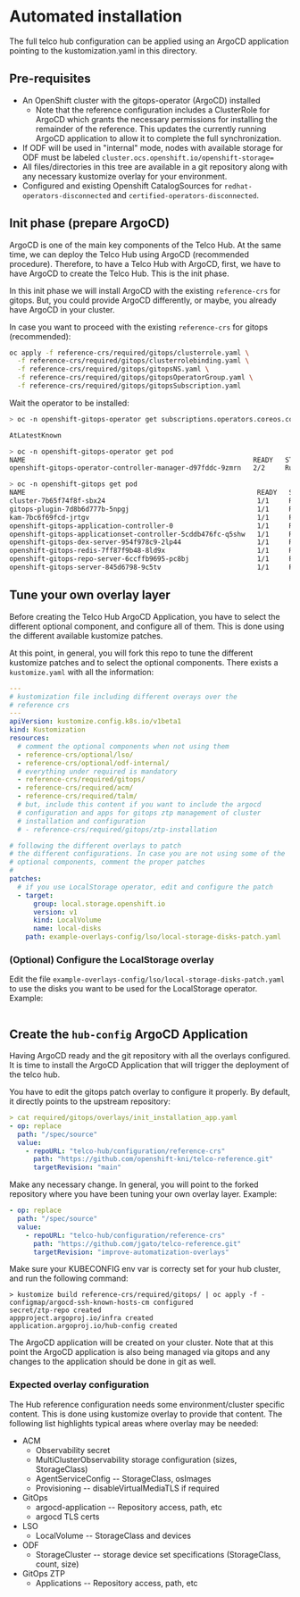 
# Automated installation
The full telco hub configuration can be applied using an ArgoCD application pointing to the kustomization.yaml in this directory.

## Pre-requisites
* An OpenShift cluster with the gitops-operator (ArgoCD) installed
  * Note that the reference configuration includes a ClusterRole for ArgoCD which grants the necessary permissions for installing the remainder of the reference. This updates the currently running      ArgoCD application to allow it to complete the full synchronization.
* If ODF will be used in "internal" mode, nodes with available storage for ODF must be labeled
  `cluster.ocs.openshift.io/openshift-storage=`
* All files/directories in this tree are available in a git repository along with any necessary kustomize overlay for your environment.
* Configured and existing Openshift CatalogSources for `redhat-operators-disconnected` and `certified-operators-disconnected`.

## Init phase (prepare ArgoCD)

ArgoCD is one of the main key components of the Telco Hub. At the same time, we can deploy the Telco Hub using ArgoCD (recommended procedure). Therefore, to have a Telco Hub with ArgoCD, first, we have to have ArgoCD to create the Telco Hub. This is the init phase.

In this init phase we will install ArgoCD with the existing `reference-crs` for gitops. But, you could provide ArgoCD differently, or maybe, you already have ArgoCD in your cluster. 

In case you want to proceed with the existing `reference-crs` for gitops (recommended): 

```bash
oc apply -f reference-crs/required/gitops/clusterrole.yaml \
  -f reference-crs/required/gitops/clusterrolebinding.yaml \
  -f reference-crs/required/gitops/gitopsNS.yaml \
  -f reference-crs/required/gitops/gitopsOperatorGroup.yaml \
  -f reference-crs/required/gitops/gitopsSubscription.yaml
```

Wait the operator to be installed:

```bash
> oc -n openshift-gitops-operator get subscriptions.operators.coreos.com openshift-gitops-operator -o jsonpath='{.status.state}'

AtLatestKnown

> oc -n openshift-gitops-operator get pod
NAME                                                         READY   STATUS    RESTARTS   AGE
openshift-gitops-operator-controller-manager-d97fddc-9zmrn   2/2     Running   0          21m

> oc -n openshift-gitops get pod
NAME                                                          READY   STATUS    RESTARTS   AGE
cluster-7b65f74f8f-sbx24                                      1/1     Running   0          37s
gitops-plugin-7d8b6d777b-5npgj                                1/1     Running   0          37s
kam-7bc6f69fcd-jrtgv                                          1/1     Running   0          37s
openshift-gitops-application-controller-0                     1/1     Running   0          35s
openshift-gitops-applicationset-controller-5cddb476fc-q5shw   1/1     Running   0          35s
openshift-gitops-dex-server-954f978c9-2lp44                   1/1     Running   0          35s
openshift-gitops-redis-7ff87f9b48-8ld9x                       1/1     Running   0          35s
openshift-gitops-repo-server-6ccffb9695-pc8bj                 1/1     Running   0          35s
openshift-gitops-server-845d6798-9c5tv                        1/1     Running   0          35s
```

## Tune your own overlay layer

Before creating the Telco Hub ArgoCD Application, you have to select the different optional component, and configure all of them. This is done using the different available kustomize patches. 

At this point, in general, you will fork this repo to tune the different kustomize patches and to select the optional components. There exists a `kustomize.yaml` with all the information:

```yaml
---
# kustomization file including different overays over the
# reference crs
---
apiVersion: kustomize.config.k8s.io/v1beta1
kind: Kustomization
resources:
  # comment the optional components when not using them
  - reference-crs/optional/lso/
  - reference-crs/optional/odf-internal/
  # everything under required is mandatory
  - reference-crs/required/gitops/
  - reference-crs/required/acm/
  - reference-crs/required/talm/
  # but, include this content if you want to include the argocd
  # configuration and apps for gitops ztp management of cluster
  # installation and configuration
  # - reference-crs/required/gitops/ztp-installation

# following the different overlays to patch
# the different configurations. In case you are not using some of the
# optional components, comment the proper patches
#
patches:
  # if you use LocalStorage operator, edit and configure the patch
  - target:
      group: local.storage.openshift.io
      version: v1
      kind: LocalVolume
      name: local-disks
    path: example-overlays-config/lso/local-storage-disks-patch.yaml
```

### (Optional) Configure the LocalStorage overlay

Edit the file `example-overlays-config/lso/local-storage-disks-patch.yaml` to use the disks you want to be used for the LocalStorage operator. Example:

```

```

## Create the `hub-config` ArgoCD Application 

Having ArgoCD ready and the git repository with all the overlays configured. It is time to install the ArgoCD Application that will trigger the deployment of the telco hub. 

You have to edit the gitops patch overlay to configure it properly. By default, it directly points to the upstream repository:

```yaml
> cat required/gitops/overlays/init_installation_app.yaml 
- op: replace
  path: "/spec/source"
  value:
    - repoURL: "telco-hub/configuration/reference-crs"
      path: "https://github.com/openshift-kni/telco-reference.git"
      targetRevision: "main"
```

Make any necessary change. In general, you will point to the forked repository where you have been tuning your own overlay layer. Example:

```yaml
- op: replace
  path: "/spec/source"
  value:
    - repoURL: "telco-hub/configuration/reference-crs"
      path: "https://github.com/jgato/telco-reference.git"
      targetRevision: "improve-automatization-overlays"
```

Make sure your KUBECONFIG env var is correcty set for your hub cluster, and run the following command:

```
> kustomize build reference-crs/required/gitops/ | oc apply -f -
configmap/argocd-ssh-known-hosts-cm configured
secret/ztp-repo created
appproject.argoproj.io/infra created
application.argoproj.io/hub-config created
```


The ArgoCD application will be created on your cluster. Note that at this point the ArgoCD application is also being managed via gitops and any changes to the application should be done in git as well.



### Expected overlay configuration
The Hub reference configuration needs some environment/cluster
specific content. This is done using kustomize overlay to provide that
content. The following list highlights typical areas where overlay may
be needed:
* ACM
  * Observability secret
  * MultiClusterObservability storage configuration (sizes, StorageClass)
  * AgentServiceConfig -- StorageClass, osImages
  * Provisioning -- disableVirtualMediaTLS if required
* GitOps
  * argocd-application -- Repository access, path, etc
  * argocd TLS certs
* LSO
  * LocalVolume -- StorageClass and devices
* ODF
  * StorageCluster -- storage device set specifications (StorageClass, count, size)
* GitOps ZTP
  * Applications -- Repository access, path, etc
